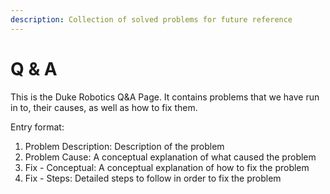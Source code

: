 ```yaml
---
description: Collection of solved problems for future reference
---
```


# Q & A

This is the Duke Robotics Q&A Page. It contains problems that we have run in to, their causes, as well as how to fix them.

Entry format:

1. Problem Description: Description of the problem
2. Problem Cause: A conceptual explanation of what caused the problem
3. Fix - Conceptual: A conceptual explanation of how to fix the problem
4. Fix - Steps: Detailed steps to follow in order to fix the problem

